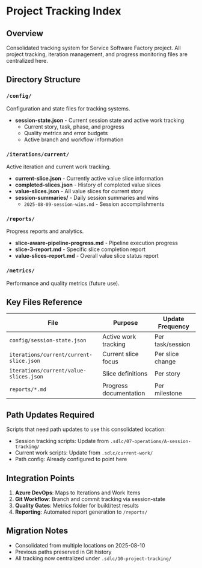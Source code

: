 # Project Tracking Index

## Overview

Consolidated tracking system for Service Software Factory project.
All project tracking, iteration management, and progress monitoring files are centralized here.

## Directory Structure

### `/config/`

Configuration and state files for tracking systems.

- **session-state.json** - Current session state and active work tracking
  - Current story, task, phase, and progress
  - Quality metrics and error budgets
  - Active branch and workflow information

### `/iterations/current/`

Active iteration and current work tracking.

- **current-slice.json** - Currently active value slice information
- **completed-slices.json** - History of completed value slices
- **value-slices.json** - All value slices for current story
- **session-summaries/** - Daily session summaries and wins
  - `2025-08-09-session-wins.md` - Session accomplishments

### `/reports/`

Progress reports and analytics.

- **slice-aware-pipeline-progress.md** - Pipeline execution progress
- **slice-3-report.md** - Specific slice completion report
- **value-slices-report.md** - Overall value slice status report

### `/metrics/`

Performance and quality metrics (future use).

## Key Files Reference

| File                                    | Purpose                | Update Frequency |
| --------------------------------------- | ---------------------- | ---------------- |
| `config/session-state.json`             | Active work tracking   | Per task/session |
| `iterations/current/current-slice.json` | Current slice focus    | Per slice change |
| `iterations/current/value-slices.json`  | Slice definitions      | Per story        |
| `reports/*.md`                          | Progress documentation | Per milestone    |

## Path Updates Required

Scripts that need path updates to use this consolidated location:

- Session tracking scripts: Update from `.sdlc/07-operations/A-session-tracking/`
- Current work scripts: Update from `.sdlc/current-work/`
- Path config: Already configured to point here

## Integration Points

1. **Azure DevOps**: Maps to Iterations and Work Items
2. **Git Workflow**: Branch and commit tracking via session-state
3. **Quality Gates**: Metrics folder for build/test results
4. **Reporting**: Automated report generation to `/reports/`

## Migration Notes

- Consolidated from multiple locations on 2025-08-10
- Previous paths preserved in Git history
- All tracking now centralized under `.sdlc/10-project-tracking/`
